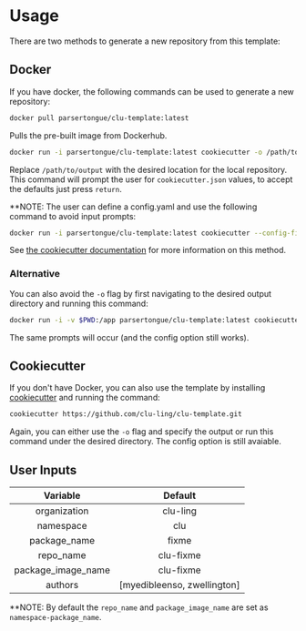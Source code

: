 # Usage

There are two methods to generate a new repository from this template:

## Docker

If you have docker, the following commands can be used to generate a new repository:

```bash
docker pull parsertongue/clu-template:latest
```

Pulls the pre-built image from Dockerhub.

```bash
docker run -i parsertongue/clu-template:latest cookiecutter -o /path/to/output /app
```

Replace `/path/to/output` with the desired location for the local repository. This command will prompt the user for `cookiecutter.json` values, to accept the defaults just press `return`.

**NOTE: The user can define a config.yaml and use the following command to avoid input prompts:

```bash
docker run -i parsertongue/clu-template:latest cookiecutter --config-file /path/to/config.yaml -o /path/to/output /app
```

See [the cookiecutter documentation](https://cookiecutter.readthedocs.io/en/1.7.2/advanced/user_config.html) for more information on this method.

### Alternative

You can also avoid the `-o` flag by first navigating to the desired output directory and running this command:

```bash
docker run -i -v $PWD:/app parsertongue/clu-template:latest cookiecutter https://github.com/clu-ling/clu-template.git
```

The same prompts will occur (and the config option still works).

## Cookiecutter

If you don't have Docker, you can also use the template by installing [cookiecutter](https://cookiecutter.readthedocs.io/en/1.7.2/installation.html) and running the command:

```bash
cookiecutter https://github.com/clu-ling/clu-template.git
```

Again, you can either use the `-o` flag and specify the output or run this command under the desired directory. The config option is still avaiable.

## User Inputs

| Variable | Default |
| :----: | :----: |
| organization | clu-ling |
| namespace | clu |
| package_name | fixme |
| repo_name | clu-fixme |
| package_image_name | clu-fixme |
| authors | [myedibleenso, zwellington] |

**NOTE: By default the `repo_name` and `package_image_name` are set as `namespace-package_name`.
